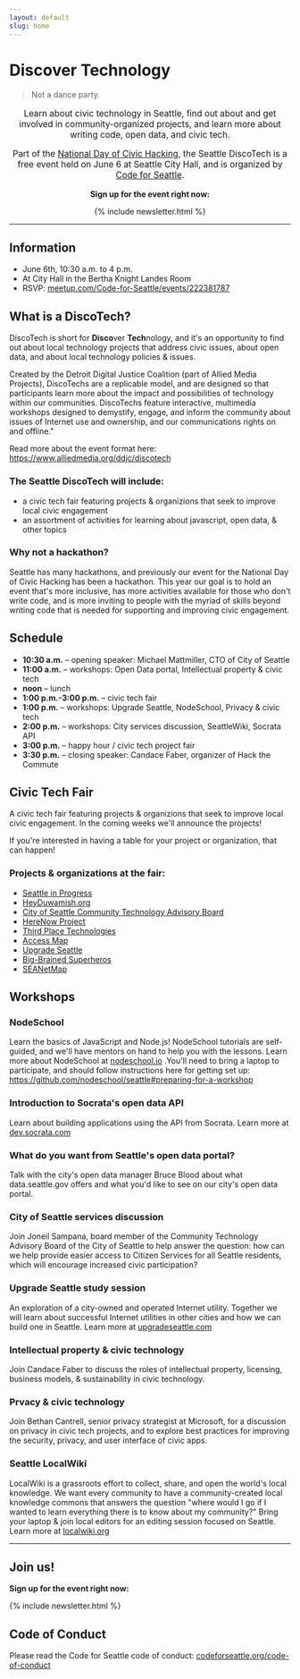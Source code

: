 ```yaml
---
layout: default
slug: home
---
```


# **Disco**ver **Tech**nology

> Not a dance party.

<div style="text-align:center;">
<p style="font-size:110%;">
  Learn about civic technology in Seattle, find out about and get involved in community-organized projects, and learn more about writing code, open data, and civic tech.
</p>

<p style="font-size:110%;">Part of the <a href="http://hackforchange.org/">National Day of Civic Hacking</a>, the Seattle DiscoTech is a free event held on June 6 at Seattle City Hall, and is organized by <a href="http://codeforseattle.org">Code for Seattle</a>.</p>

<p><b>Sign up for the event right now:</b></p>

{% include newsletter.html %}
</div>

---

## Information

- June 6th, 10:30 a.m. to 4 p.m.
- At City Hall in the Bertha Knight Landes Room
- RSVP: [meetup.com/Code-for-Seattle/events/222381787](http://www.meetup.com/Code-for-Seattle/events/222381787/)

## What is a DiscoTech?

DiscoTech is short for **Disco**ver **Tech**nology, and it's an opportunity to find out about local technology projects that address civic issues, about open data, and about local technology policies & issues.

Created by the Detroit Digital Justice Coalition (part of Allied Media Projects), DiscoTechs are a replicable model, and are designed so that participants learn more about the impact and possibilities of technology within our communities. DiscoTechs feature interactive, multimedia workshops designed to demystify, engage, and inform the community about issues of Internet use and ownership, and our communications rights on and offline."

Read more about the event format here: https://www.alliedmedia.org/ddjc/discotech

### The Seattle DiscoTech will include:

- a civic tech fair featuring projects & organizions that seek to improve local civic engagement
- an assortment of activities for learning about javascript, open data, & other topics

### Why not a hackathon?

Seattle has many hackathons, and previously our event for the National Day of Civic Hacking has been a hackathon. This year our goal is to hold an event that's more inclusive, has more activities available for those who don't write code, and is more inviting to people with the myriad of skills beyond writing code that is needed for supporting and improving civic engagement.

<h2 id="schedule">Schedule</h2>

- **10:30 a.m.** – opening speaker: Michael Mattmiller, CTO of City of Seattle
- **11:00 a.m.** – workshops: Open Data portal, Intellectual property & civic tech
- **noon** – lunch 
- **1:00 p.m.-3:00 p.m.** – civic tech fair 
- **1:00 p.m.** – workshops: Upgrade Seattle, NodeSchool, Privacy & civic tech
- **2:00 p.m.** – workshops: City services discussion, SeattleWiki, Socrata API
- **3:00 p.m.** – happy hour / civic tech project fair
- **3:30 p.m.** – closing speaker: Candace Faber, organizer of Hack the Commute

<h2 id="civic-tech-fair">Civic Tech Fair</h2>

A civic tech fair featuring projects & organizions that seek to improve local civic engagement. In the coming weeks we'll announce the projects!

If you're interested in having a table for your project or organization, that can happen!

### Projects & organizations at the fair:

- [Seattle in Progress](http://seattleinprogress.com)
- [HeyDuwamish.org](http://HeyDuwamish.org)
- [City of Seattle Community Technology Advisory Board](http://www.seattle.gov/community-technology-advisory-board)
- [HereNow Project](http://www.here-now.us/)
- [Third Place Technologies](http://thirdplacetechnologies.com)
- [Access Map ](http://www.accessmapseattle.com/)
- [Upgrade Seattle](http://www.upgradeseattle.com/)
- [Big-Brained Superheros](http://www.bigbrainedsuperheroes.org/)
- [SEANetMap](https://github.com/codeforseattle/seanetmap)


<h2 id="workshops">Workshops</h2>

### NodeSchool

Learn the basics of JavaScript and Node.js! NodeSchool tutorials are self-guided, and we'll have mentors on hand to help you with the lessons. Learn more about NodeSchool at [nodeschool.io](http://nodeschool.io) .You'll need to bring a laptop to participate, and should follow instructions here for getting set up: https://github.com/nodeschool/seattle#preparing-for-a-workshop

### Introduction to Socrata's open data API

Learn about building applications using the API from Socrata. Learn more at [dev.socrata.com](http://dev.socrata.com)

### What do you want from Seattle's open data portal?

Talk with the city's open data manager Bruce Blood about what data.seattle.gov offers and what you'd like to see on our city's open data portal.

### City of Seattle services discussion

Join Joneil Sampana, board member of the Community Technology Advisory Board of the City of Seattle to help answer the question: how can we help provide easier access to Citizen Services for all Seattle residents, which will encourage increased civic participation?

### Upgrade Seattle study session

An exploration of a city-owned and operated Internet utility. Together we will learn about successful Internet utilities in other cities and how we can build one in Seattle. Learn more at [upgradeseattle.com](http://upgradeseattle.com)

### Intellectual property & civic technology

Join Candace Faber to discuss the roles of intellectual property, licensing, business models, & sustainability in civic technology.

### Prvacy & civic technology

Join Bethan Cantrell, senior privacy strategist at Microsoft, for a discussion on privacy in civic tech projects, and to explore best practices for improving the security, privacy, and user interface of civic apps.

### Seattle LocalWiki

LocalWiki is a grassroots effort to collect, share, and open the world's local knowledge. We want every community to have a community-created local knowledge commons that answers the question "where would I go if I wanted to learn everything there is to know about my community?" Bring your laptop & join local editors for an editing session focused on Seattle. Learn more at [localwiki.org](http://localwiki.org)


---


## Join us!

<p><b>Sign up for the event right now:</b></p>

{% include newsletter.html %}

## Code of Conduct

Please read the Code for Seattle code of conduct: [codeforseattle.org/code-of-conduct](http://codeforseattle.org/code-of-conduct/)

